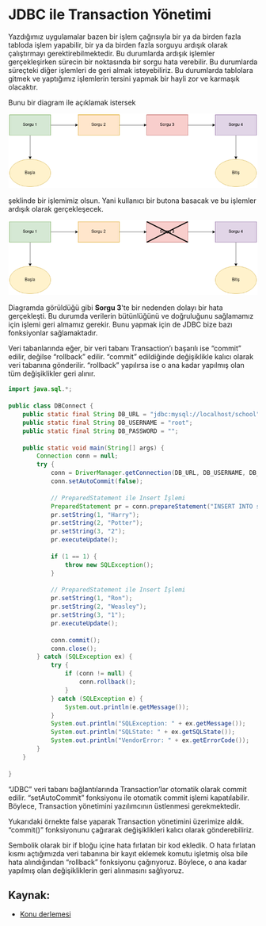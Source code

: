 # JDBC ile Transaction Yönetimi

Yazdığımız uygulamalar bazen bir işlem çağrısıyla bir ya da birden fazla tabloda işlem yapabilir, bir ya da birden fazla sorguyu ardışık olarak çalıştırmayı
gerektirebilmektedir. Bu durumlarda ardışık işlemler gerçekleşirken sürecin bir noktasında bir sorgu hata verebilir. Bu durumlarda süreçteki diğer işlemleri de
geri almak isteyebiliriz. Bu durumlarda tablolara gitmek ve yaptığımız işlemlerin tersini yapmak bir hayli zor ve karmaşık olacaktır.

Bunu bir diagram ile açıklamak istersek

![Figure 1](./figures/1.png)

şeklinde bir işlemimiz olsun. Yani kullanıcı bir butona basacak ve bu işlemler ardışık olarak gerçekleşecek.

![Figure 2](./figures/2.png)

Diagramda görüldüğü gibi **Sorgu 3**'te bir nedenden dolayı bir hata gerçekleşti. Bu durumda verilerin bütünlüğünü ve doğruluğunu sağlamamız için işlemi geri
almamız gerekir. Bunu yapmak için de JDBC bize bazı fonksiyonlar sağlamaktadır.

Veri tabanlarında eğer, bir veri tabanı Transaction’ı başarılı ise “commit” edilir, değilse “rollback” edilir. “commit” edildiğinde değişiklikle kalıcı olarak
veri tabanına gönderilir. “rollback” yapılırsa ise o ana kadar yapılmış olan tüm değişiklikler geri alınır.

```java
import java.sql.*;

public class DBConnect {
    public static final String DB_URL = "jdbc:mysql://localhost/school";
    public static final String DB_USERNAME = "root";
    public static final String DB_PASSWORD = "";

    public static void main(String[] args) {
        Connection conn = null;
        try {
            conn = DriverManager.getConnection(DB_URL, DB_USERNAME, DB_PASSWORD);
            conn.setAutoCommit(false);

            // PreparedStatement ile Insert İşlemi
            PreparedStatement pr = conn.prepareStatement("INSERT INTO student (student_fname,student_lname,student_class) VALUES (?,?,?)");
            pr.setString(1, "Harry");
            pr.setString(2, "Potter");
            pr.setString(3, "2");
            pr.executeUpdate();

            if (1 == 1) {
                throw new SQLException();
            }

            // PreparedStatement ile Insert İşlemi
            pr.setString(1, "Ron");
            pr.setString(2, "Weasley");
            pr.setString(3, "1");
            pr.executeUpdate();

            conn.commit();
            conn.close();
        } catch (SQLException ex) {
            try {
                if (conn != null) {
                    conn.rollback();
                }
            } catch (SQLException e) {
                System.out.println(e.getMessage());
            }
            System.out.println("SQLException: " + ex.getMessage());
            System.out.println("SQLState: " + ex.getSQLState());
            System.out.println("VendorError: " + ex.getErrorCode());
        }
    }

}


```

“JDBC” veri tabanı bağlantılarında Transaction’lar otomatik olarak commit edilir. “setAutoCommit” fonksiyonu ile otomatik commit işlemi kapatılabilir. Böylece,
Transaction yönetimini yazılımcının üstlenmesi gerekmektedir.

Yukarıdaki örnekte false yaparak Transaction yönetimini üzerimize aldık. “commit()” fonksiyonunu çağırarak değişiklikleri kalıcı olarak gönderebiliriz.

Sembolik olarak bir if bloğu içine hata fırlatan bir kod ekledik. O hata fırlatan kısmı açtığımızda veri tabanına bir kayıt eklemek komutu işletmiş olsa bile
hata alındığından “rollback” fonksiyonu çağırıyoruz. Böylece, o ana kadar yapılmış olan değişikliklerin geri alınmasını sağlıyoruz.

## Kaynak:

* [Konu derlemesi](https://medium.com/s%C4%B1f%C4%B1rdan-i%CC%87leri-d%C3%BCzeye-java-e%C4%9Fitim-serisi/jdbc-ile-veritaban%C4%B1-i%CC%87%C5%9Flemleri-e7348de4c88c)